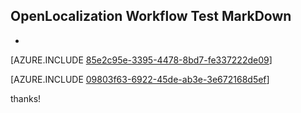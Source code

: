 ## OpenLocalization Workflow Test MarkDown
* 

[AZURE.INCLUDE [85e2c95e-3395-4478-8bd7-fe337222de09](calleeMd1.md)]



[AZURE.INCLUDE [09803f63-6922-45de-ab3e-3e672168d5ef](calleeMd2.md)]

 
thanks!
